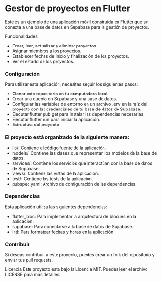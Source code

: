 # Gestor de proyectos en Flutter
Este es un ejemplo de una aplicación móvil construida en Flutter que se conecta a una base de datos en Supabase para la gestión de proyectos.

Funcionalidades
- Crear, leer, actualizar y eliminar proyectos.
- Asignar miembros a los proyectos.
- Establecer fechas de inicio y finalización de los proyectos.
- Ver el estado de los proyectos.

### Configuración
Para utilizar esta aplicación, necesitas seguir los siguientes pasos:

- Clonar este repositorio en tu computadora local.
- Crear una cuenta en Supabase y una base de datos.
- Configurar las variables de entorno en un archivo .env en la raíz del proyecto con las credenciales de tu base de datos de Supabase.
- Ejecutar flutter pub get para instalar las dependencias necesarias.
- Ejecutar flutter run para iniciar la aplicación.
- Estructura del proyecto

### El proyecto está organizado de la siguiente manera:

- lib/: Contiene el código fuente de la aplicación.
- models/: Contiene las clases que representan los modelos de la base de datos.
- services/: Contiene los servicios que interactúan con la base de datos de Supabase.
- views/: Contiene las vistas de la aplicación.
- test/: Contiene los tests de la aplicación.
- pubspec.yaml: Archivo de configuración de las dependencias.

### Dependencias
Esta aplicación utiliza las siguientes dependencias:

- flutter_bloc: Para implementar la arquitectura de bloques en la aplicación.
- supabase: Para conectarse a la base de datos de Supabase.
- intl: Para formatear fechas y horas en la aplicación.

### Contribuir
Si deseas contribuir a este proyecto, puedes crear un fork del repositorio y enviar tus pull requests.

Licencia
Este proyecto está bajo la Licencia MIT. Puedes leer el archivo LICENSE para más detalles.
